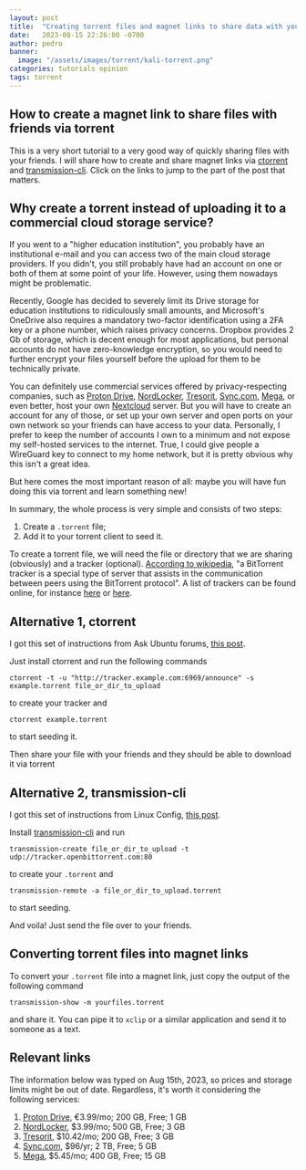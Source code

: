 ```yaml
---
layout: post
title:  "Creating torrent files and magnet links to share data with your friends"
date:   2023-08-15 22:26:00 -0700
author: pedro
banner:
  image: "/assets/images/torrent/kali-torrent.png"
categories: tutorials opinion
tags: torrent
---
```


## How to create a magnet link to share files with friends via torrent

This is a very short tutorial to a very good way of quickly sharing files with your friends.  I will share how to create and share magnet links via [ctorrent](https://pbmelo.github.io/tutorials/opinion/2023/08/16/creating-magnet-links.html#h-alternative-1-ctorrent) and [transmission-cli](https://pbmelo.github.io/tutorials/opinion/2023/08/16/creating-magnet-links.html#h-alternative-2-transmission-cli).  Click on the links to jump to the part of the post that matters.

## Why create a torrent instead of uploading it to a commercial cloud storage service?

If you went to a "higher education institution", you probably have an institutional e-mail and you can access two of the main cloud storage providers.  If you didn't, you still probably have had an account on one or both of them at some point of your life.  However, using them nowadays might be problematic.

Recently, Google has decided to severely limit its Drive storage for education institutions to ridiculously small amounts, and Microsoft's OneDrive also requires a mandatory two-factor identification using a 2FA key or a phone number, which raises privacy concerns.  Dropbox provides 2 Gb of storage, which is decent enough for most applications, but personal accounts do not have zero-knowledge encryption, so you would need to further encrypt your files yourself before the upload for them to be technically private.

You can definitely use commercial services offered by privacy-respecting companies, such as [Proton Drive][proton-drive], [NordLocker][nordlocker], [Tresorit][tresorit], [Sync.com][sync.com], [Mega][mega], or even better, host your own [Nextcloud][nextcloud] server.  But you will have to create an account for any of those, or set up your own server and open ports on your own network so your friends can have access to your data.  Personally, I prefer to keep the number of accounts I own to a minimum and not expose my self-hosted services to the internet.  True, I could give people a WireGuard key to connect to my home network, but it is pretty obvious why this isn't a great idea.

But here comes the most important reason of all: maybe you will have fun doing this via torrent and learn something new!

In summary, the whole process is very simple and consists of two steps:
1. Create a `.torrent` file;
2. Add it to your torrent client to seed it.

To create a torrent file, we will need the file or directory that we are sharing (obviously) and a tracker (optional).  [According to wikipedia][tracker-wiki], "a BitTorrent tracker is a special type of server that assists in the communication between peers using the BitTorrent protocol".  A list of trackers can be found online, for instance [here][trackerslist2] or [here][trackerslist1].

## Alternative 1, ctorrent

I got this set of instructions from Ask Ubuntu forums, [this post][askubuntu-question-ctorrent].

Just install ctorrent and run the following commands

```console
ctorrent -t -u "http://tracker.example.com:6969/announce" -s example.torrent file_or_dir_to_upload
```
to create your tracker and
```console
ctorrent example.torrent
```
to start seeding it.

Then share your file with your friends and they should be able to download it via torrent

## Alternative 2, transmission-cli

I got this set of instructions from Linux Config, [this post][linuxconfig-transmission].

Install [transmission-cli][transmission-git] and run

```console
transmission-create file_or_dir_to_upload -t udp://tracker.openbittorrent.com:80
```
to create your `.torrent` and
```console
transmission-remote -a file_or_dir_to_upload.torrent
```
to start seeding.

And voila!  Just send the file over to your friends.

## Converting torrent files into magnet links

To convert your `.torrent` file into a magnet link, just copy the output of the following command
```console
transmission-show -m yourfiles.torrent
```
and share it.  You can pipe it to `xclip` or a similar application and send it to someone as a text.

## Relevant links

The information below was typed on Aug 15th, 2023, so prices and storage limits might be out of date.  Regardless, it's worth it considering the following services:

1. [Proton Drive][proton-drive], €3.99/mo; 200 GB, Free; 1 GB
2. [NordLocker][nordlocker], $3.99/mo; 500 GB, Free; 3 GB
3. [Tresorit][tresorit], $10.42/mo; 200 GB, Free; 3 GB
4. [Sync.com][sync.com], $96/yr; 2 TB, Free; 5 GB
5. [Mega][mega], $5.45/mo; 400 GB, Free; 15 GB

[proton-drive]: https://proton.me/drive
[nordlocker]: https://nordlocker.com/
[tresorit]: https://tresorit.com/
[sync.com]: https://www.sync.com/
[mega]: https://mega.io/
[nextcloud]: https://nextcloud.com/
[askubuntu-question-ctorrent]: https://askubuntu.com/questions/32024/how-to-create-a-torrent-using-the-command-line
[linuxconfig-transmission]: https://linuxconfig.org/how-to-create-and-share-torrent-on-linux
[wasi-odyssey]: https://wasi0013.com/2018/10/21/how-to-create-a-torrent-file-in-linux/
[transmission-git]: https://github.com/transmission/transmission
[tracker-wiki]: https://en.wikipedia.org/wiki/BitTorrent_tracker
[trackerslist1]: https://github.com/ngosang/trackerslist
[trackerslist2]: https://www.theunfolder.com/torrent-trackers-list/